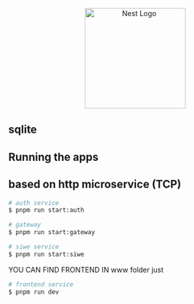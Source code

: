 <p align="center">
  <a href="http://nestjs.com/" target="blank"><img src="https://nestjs.com/img/logo-small.svg" width="200" alt="Nest Logo" /></a>
</p>

## sqlite  

## Running the apps

## based on http microservice (TCP)

```bash
# auth service
$ pnpm run start:auth

# gateway
$ pnpm run start:gateway

# siwe service
$ pnpm run start:siwe
```

YOU CAN FIND FRONTEND IN www folder
just 
```bash
# frontend service
$ pnpm run dev
```